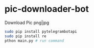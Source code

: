 # pic-downloader-bot
Download Pic png|jpg

```sh 
sudo pip install pytelegrambotapi
sudo pip install re
pthon main.py # run command
```
